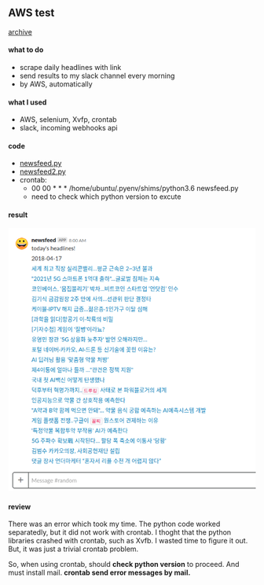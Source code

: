 ## AWS test
[archive](https://github.com/Moons08/personal-project-archive)

#### what to do
- scrape daily headlines with link
- send results to my slack channel every morning
- by AWS, automatically

#### what I used
- AWS, selenium, Xvfp, crontab
- slack, incoming webhooks api

#### code
- [newsfeed.py](https://github.com/Moons08/personal-project-archive/blob/master/180228_AWS_crontab/newsfeed.py)
- [newsfeed2.py](https://github.com/Moons08/personal-project-archive/blob/master/180228_AWS_crontab/newsfeed2.py)
- crontab:
    - 00 00  * * * /home/ubuntu/.pyenv/shims/python3.6 newsfeed.py
    - need to check which python version to excute

#### result
![Alt text](https://github.com/Moons08/personal-project-archive/blob/master/180228_AWS_crontab/screenshot.png)

#### review
There was an error which took my time. The python code worked separatedly, but it did not work with crontab. I thoght that the python libraries crashed with crontab, such as Xvfb. I wasted time to figure it out. But, it was just a trivial crontab problem.

So, when using crontab, should **check python version** to proceed. And must install mail. **crontab send error messages by mail.**
